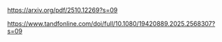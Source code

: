 https://arxiv.org/pdf/2510.12269?s=09

https://www.tandfonline.com/doi/full/10.1080/19420889.2025.2568307?s=09